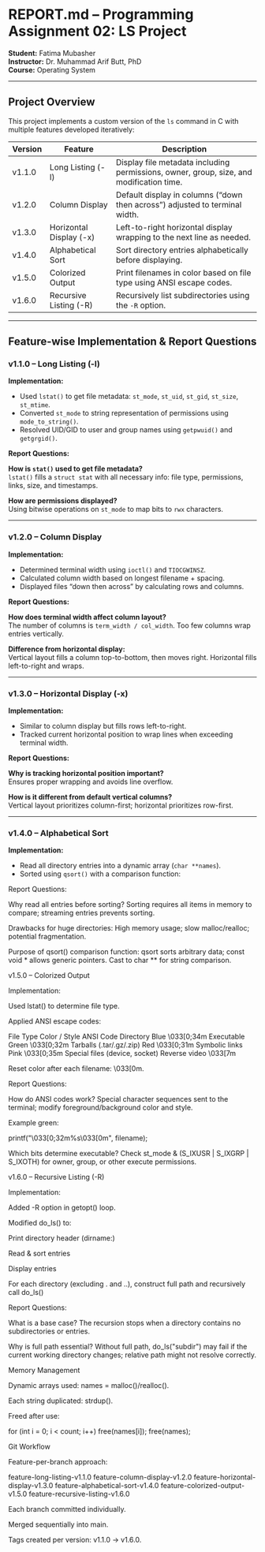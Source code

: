# REPORT.md – Programming Assignment 02: LS Project

**Student:** Fatima Mubasher  
**Instructor:** Dr. Muhammad Arif Butt, PhD  
**Course:** Operating System  

---

## Project Overview

This project implements a custom version of the `ls` command in C with multiple features developed iteratively:

| Version  | Feature                 | Description                                                                 |
|----------|------------------------|-----------------------------------------------------------------------------|
| v1.1.0   | Long Listing (-l)       | Display file metadata including permissions, owner, group, size, and modification time. |
| v1.2.0   | Column Display          | Default display in columns (“down then across”) adjusted to terminal width. |
| v1.3.0   | Horizontal Display (-x) | Left-to-right horizontal display wrapping to the next line as needed.       |
| v1.4.0   | Alphabetical Sort       | Sort directory entries alphabetically before displaying.                     |
| v1.5.0   | Colorized Output        | Print filenames in color based on file type using ANSI escape codes.        |
| v1.6.0   | Recursive Listing (-R)  | Recursively list subdirectories using the `-R` option.                      |

---

## Feature-wise Implementation & Report Questions

### v1.1.0 – Long Listing (-l)

**Implementation:**

- Used `lstat()` to get file metadata: `st_mode`, `st_uid`, `st_gid`, `st_size`, `st_mtime`.  
- Converted `st_mode` to string representation of permissions using `mode_to_string()`.  
- Resolved UID/GID to user and group names using `getpwuid()` and `getgrgid()`.  

**Report Questions:**

**How is `stat()` used to get file metadata?**  
`lstat()` fills a `struct stat` with all necessary info: file type, permissions, links, size, and timestamps.

**How are permissions displayed?**  
Using bitwise operations on `st_mode` to map bits to `rwx` characters.

---

### v1.2.0 – Column Display

**Implementation:**

- Determined terminal width using `ioctl()` and `TIOCGWINSZ`.  
- Calculated column width based on longest filename + spacing.  
- Displayed files “down then across” by calculating rows and columns.  

**Report Questions:**

**How does terminal width affect column layout?**  
The number of columns is `term_width / col_width`. Too few columns wrap entries vertically.

**Difference from horizontal display:**  
Vertical layout fills a column top-to-bottom, then moves right. Horizontal fills left-to-right and wraps.

---

### v1.3.0 – Horizontal Display (-x)

**Implementation:**

- Similar to column display but fills rows left-to-right.  
- Tracked current horizontal position to wrap lines when exceeding terminal width.  

**Report Questions:**

**Why is tracking horizontal position important?**  
Ensures proper wrapping and avoids line overflow.

**How is it different from default vertical columns?**  
Vertical layout prioritizes column-first; horizontal prioritizes row-first.

---

### v1.4.0 – Alphabetical Sort

**Implementation:**

- Read all directory entries into a dynamic array (`char **names`).  
- Sorted using `qsort()` with a comparison function:

Report Questions:

Why read all entries before sorting?
Sorting requires all items in memory to compare; streaming entries prevents sorting.

Drawbacks for huge directories:
High memory usage; slow malloc/realloc; potential fragmentation.

Purpose of qsort() comparison function:
qsort sorts arbitrary data; const void * allows generic pointers. Cast to char ** for string comparison.

v1.5.0 – Colorized Output

Implementation:

Used lstat() to determine file type.

Applied ANSI escape codes:

File Type	Color / Style	ANSI Code
Directory	Blue	\033[0;34m
Executable	Green	\033[0;32m
Tarballs (.tar/.gz/.zip)	Red	\033[0;31m
Symbolic links	Pink	\033[0;35m
Special files (device, socket)	Reverse video	\033[7m

Reset color after each filename: \033[0m.

Report Questions:

How do ANSI codes work?
Special character sequences sent to the terminal; modify foreground/background color and style.

Example green:

printf("\033[0;32m%s\033[0m", filename);


Which bits determine executable?
Check st_mode & (S_IXUSR | S_IXGRP | S_IXOTH) for owner, group, or other execute permissions.

v1.6.0 – Recursive Listing (-R)

Implementation:

Added -R option in getopt() loop.

Modified do_ls() to:

Print directory header (dirname:)

Read & sort entries

Display entries

For each directory (excluding . and ..), construct full path and recursively call do_ls()

Report Questions:

What is a base case?
The recursion stops when a directory contains no subdirectories or entries.

Why is full path essential?
Without full path, do_ls("subdir") may fail if the current working directory changes; relative path might not resolve correctly.

Memory Management

Dynamic arrays used: names = malloc()/realloc().

Each string duplicated: strdup().

Freed after use:

for (int i = 0; i < count; i++) free(names[i]);
free(names);

Git Workflow

Feature-per-branch approach:

feature-long-listing-v1.1.0
feature-column-display-v1.2.0
feature-horizontal-display-v1.3.0
feature-alphabetical-sort-v1.4.0
feature-colorized-output-v1.5.0
feature-recursive-listing-v1.6.0


Each branch committed individually.

Merged sequentially into main.

Tags created per version: v1.1.0 → v1.6.0.



